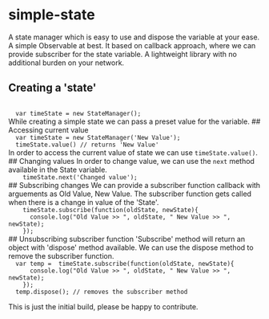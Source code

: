 # simple-state
A state manager which is easy to use and dispose the variable at your ease. A simple Observable at best.
It based on callback approach, where we can provide subscriber for the state variable. A lightweight library with no additional burden on your network.

## Creating a 'state'
<code>
  var timeState = new StateManager();
</code>
While creating a simple state we can pass a preset value for the variable. 
## Accessing current value
<code>
  var timeState = new StateManager('New Value');
  timeState.value() // returns 'New Value'
</code>
In order to access the current value of state we can use <code>timeState.value()</code>.
## Changing values
In order to change value, we can use the <code>next</code> method available in the State variable.
<code>
    timeState.next('Changed value');
</code>
## Subscribing changes
We can provide a subscriber function callback with arguements as Old Value, New Value. The subscriber function gets called when there is a change in value of the 'State'.
<code>
    timeState.subscribe(function(oldState, newState){
      console.log("Old Value >> ", oldState, " New Value >> ", newState);
    });
</code>
## Unsubscribing subscriber function
'Subscribe' method will return an object with 'dispose' method available. We can use the dispose method to remove the subscriber function.
<code>
  var temp =  timeState.subscribe(function(oldState, newState){
      console.log("Old Value >> ", oldState, " New Value >> ", newState);
    });
  temp.dispose(); // removes the subscriber method
</code>

This is just the initial build, please be happy to contribute.
